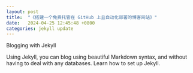 ```yaml
---
layout: post
title:  "《搭建一个免费托管在 GitHub 上且自动化部署的博客网站》"
date:   2024-04-25 12:45:48 +0800
categories: jekyll update
---
```


Blogging with Jekyll

Using Jekyll, you can blog using beautiful Markdown syntax, and without having to deal with any databases. Learn how to set up Jekyll.





